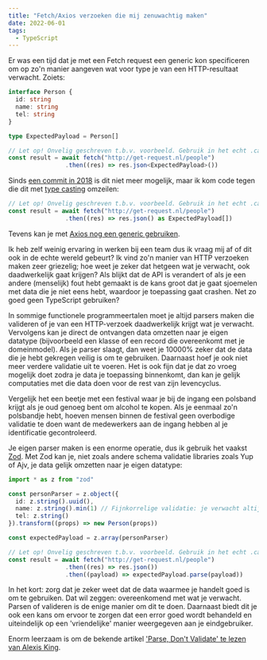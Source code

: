 ```yaml
---
title: "Fetch/Axios verzoeken die mij zenuwachtig maken"
date: 2022-06-01
tags:
  - TypeScript
---
```


Er was een tijd dat je met een Fetch request een generic kon specificeren om op zo'n manier aangeven wat voor type je
van een HTTP-resultaat verwacht. Zoiets:

```ts
interface Person {
  id: string
  name: string
  tel: string
}

type ExpectedPayload = Person[]

// Let op! Onvelig geschreven t.b.v. voorbeeld. Gebruik in het echt .catch
const result = await fetch("http://get-request.nl/people")
                .then((res) => res.json<ExpectedPayload>())
```

Sinds [een commit in 2018](https://github.com/DefinitelyTyped/DefinitelyTyped/commit/78cdbac#diff-16dd1699972b26236bcd5bc367af23fbL128) is dit niet meer mogelijk,
maar ik kom code tegen die dit met [type casting](https://www.w3schools.com/typescript/typescript_casting.php) omzeilen:

```ts
// Let op! Onvelig geschreven t.b.v. voorbeeld. Gebruik in het echt .catch
const result = await fetch("http://get-request.nl/people")
                .then((res) => res.json() as ExpectedPayload[])
```

Tevens kan je met [Axios nog een generic gebruiken](https://github.com/axios/axios/blob/7d6bddba2d8de29c263feaef4c40daa50cb4b176/index.d.ts#L146).

Ik heb zelf weinig ervaring in werken bij een team dus ik vraag mij af of dit ook in de echte wereld gebeurt? Ik vind zo'n manier van HTTP verzoeken maken
zeer griezelig; hoe weet je zeker dat hetgeen wat je verwacht, ook daadwerkelijk gaat krijgen? Als blijkt dat de API is verandert of als je een andere
(menselijk) fout hebt gemaakt is de kans groot dat je gaat sjoemelen met data die je niet eens hebt, waardoor je toepassing gaat crashen. Net zo goed geen
TypeScript gebruiken?

In sommige functionele programmeertalen moet je altijd parsers maken die valideren of je van een HTTP-verzoek daadwerkelijk krijgt wat je verwacht. Vervolgens
kan je direct de ontvangen data omzetten naar je eigen datatype (bijvoorbeeld een klasse of een record die overeenkomt met je domeinmodel). Als je parser slaagt,
dan weet je 10000% zeker dat de data die je hebt gekregen veilig is om te gebruiken. Daarnaast hoef je ook niet meer verdere validatie uit te voeren. Het is ook fijn
dat je dat zo vroeg mogelijk doet zodra je data je toepassing binnenkomt, dan kan je gelijk computaties met die data doen voor de rest van zijn levencyclus.

Vergelijk het een beetje met een festival waar je bij de ingang een polsband krijgt als je oud genoeg bent om alcohol te kopen. Als je eenmaal zo'n polsbandje hebt,
hoeven mensen binnen de festival geen overbodige validatie te doen want de medewerkers aan de ingang hebben al je identificatie gecontroleerd.

Je eigen parser maken is een enorme operatie, dus ik gebruik het vaakst [Zod](https://github.com/colinhacks/zod). Met Zod kan je, niet zoals andere schema validatie 
libraries zoals Yup of Ajv, je data gelijk omzetten naar je eigen datatype:

```ts
import * as z from "zod"

const personParser = z.object({
  id: z.string().uuid(),
  name: z.string().min(1) // Fijnkorrelige validatie: je verwacht altijd string met minstens 1 karakter
  tel: z.string()
}).transform((props) => new Person(props))

const expectedPayload = z.array(personParser)

// Let op! Onvelig geschreven t.b.v. voorbeeld. Gebruik in het echt .catch
const result = await fetch("http://get-request.nl/people")
                .then((res) => res.json())
                .then((payload) => expectedPayload.parse(payload))
```

In het kort: zorg dat je zeker weet dat de data waarmee je handelt goed is om te gebruiken. Dat wil zeggen: overeenkomend met wat je verwacht. Parsen of valideren
is de enige manier om dit te doen. Daarnaast biedt dit je ook een kans om ervoor te zorgen dat een error goed wordt behandeld en uiteindelijk op een 'vriendelijke'
manier weergegeven aan je eindgebruiker.

Enorm leerzaam is om de bekende artikel ['Parse, Don't Validate' te lezen van Alexis King](https://lexi-lambda.github.io/blog/2019/11/05/parse-don-t-validate/).